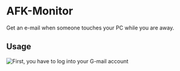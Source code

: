 # **AFK-Monitor**

Get an e-mail when someone touches your PC while you are away.

## **Usage**

![First, you have to log into your G-mail account](https://i.imgur.com/Q4lymoy.png)

